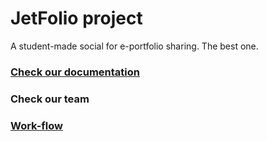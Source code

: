 # JetFolio project
A student-made social for e-portfolio sharing.
The best one.

### [Check our documentation](https://docs.google.com/document/d/1UiWQZa6p_S54jESK9jSryYK-umfbpRUmg15G5QfLLps/edit?usp=sharing)

### Check our team

### [Work-flow](https://docs.google.com/document/d/1u4wE9PFuHRaZn4Bp_wmlIfIRmJ0_Qaa0eHaigsupCDY/edit?usp=sharing)
    